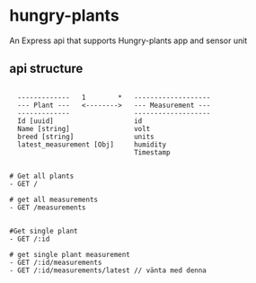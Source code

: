 # hungry-plants

An Express api that supports Hungry-plants app and sensor unit

## api structure

```

  -------------   1        *   -------------------
  --- Plant ---   <-------->   --- Measurement ---
  -------------                -------------------
  Id [uuid]                    id
  Name [string]                volt
  breed [string]               units
  latest_measurement [Obj]     humidity
                               Timestamp
  
  
# Get all plants
- GET /

# get all measurements  
- GET /measurements


#Get single plant
- GET /:id

# get single plant measurement
- GET /:id/measurements
- GET /:id/measurements/latest // vänta med denna

```